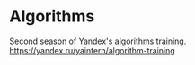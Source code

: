 # Algorithms
 Second season of Yandex's algorithms training.
https://yandex.ru/yaintern/algorithm-training
